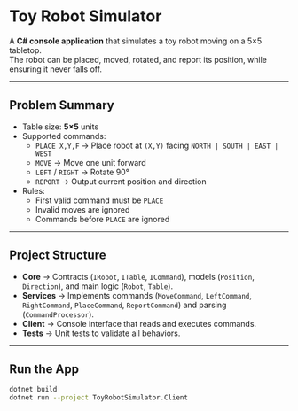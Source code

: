 ﻿# Toy Robot Simulator

A **C# console application** that simulates a toy robot moving on a 5×5 tabletop.  
The robot can be placed, moved, rotated, and report its position, while ensuring it never falls off.  

---

## Problem Summary
- Table size: **5×5** units  
- Supported commands:
  - `PLACE X,Y,F` → Place robot at `(X,Y)` facing `NORTH | SOUTH | EAST | WEST`
  - `MOVE` → Move one unit forward
  - `LEFT` / `RIGHT` → Rotate 90°
  - `REPORT` → Output current position and direction
- Rules:
  - First valid command must be `PLACE`
  - Invalid moves are ignored
  - Commands before `PLACE` are ignored

---

## Project Structure

- **Core** → Contracts (`IRobot`, `ITable`, `ICommand`), models (`Position`, `Direction`), and main logic (`Robot`, `Table`).  
- **Services** → Implements commands (`MoveCommand`, `LeftCommand`, `RightCommand`, `PlaceCommand`, `ReportCommand`) and parsing (`CommandProcessor`).  
- **Client** → Console interface that reads and executes commands.  
- **Tests** → Unit tests to validate all behaviors.  

---

## Run the App
```sh
dotnet build
dotnet run --project ToyRobotSimulator.Client

